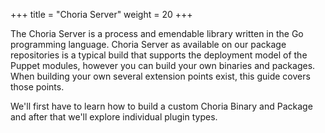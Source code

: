 +++
title = "Choria Server"
weight = 20
+++

The Choria Server is a process and emendable library written in the Go programming language.  Choria Server as available on our package repositories is a typical build that supports the deployment model of the Puppet modules, however you can build your own binaries and packages. When building your own several extension points exist, this guide covers those points.

We'll first have to learn how to build a custom Choria Binary and Package and after that we'll explore individual plugin types.
